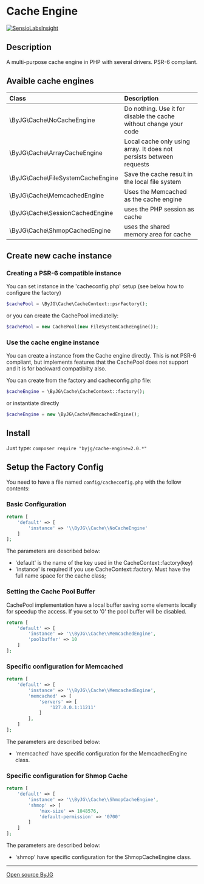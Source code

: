 # Cache Engine
[![SensioLabsInsight](https://insight.sensiolabs.com/projects/f643fd22-8ab1-4f41-9bef-f9f9e127ec0d/mini.png)](https://insight.sensiolabs.com/projects/f643fd22-8ab1-4f41-9bef-f9f9e127ec0d)

## Description

A multi-purpose cache engine in PHP with several drivers. PSR-6 compliant.

## Avaible cache engines

| Class                             | Description                                                         |
|:----------------------------------|:--------------------------------------------------------------------|
| \ByJG\Cache\NoCacheEngine         | Do nothing. Use it for disable the cache without change your code   |
| \ByJG\Cache\ArrayCacheEngine      | Local cache only using array. It does not persists between requests |
| \ByJG\Cache\FileSystemCacheEngine | Save the cache result in the local file system                      |
| \ByJG\Cache\MemcachedEngine       | Uses the Memcached as the cache engine                              |
| \ByJG\Cache\SessionCachedEngine   | uses the PHP session as cache                                       |
| \ByJG\Cache\ShmopCachedEngine     | uses the shared memory area for cache                               |

## Create new cache instance

### Creating a PSR-6 compatible instance 

You can set instance in the 'cacheconfig.php' setup (see below how to configure the factory)

```php
$cachePool = \ByJG\Cache\CacheContext::psrFactory();
```

or you can create the CachePool imediatelly:

```php
$cachePool = new CachePool(new FileSystemCacheEngine());
```


### Use the cache engine instance 

You can create a instance from the Cache engine directly. This is not PSR-6 compliant, but implements
features that the CachePool does not support and it is for backward compatibilty also.

You can create from the factory and cacheconfig.php file:

```php
$cacheEngine = \ByJG\Cache\CacheContext::factory();
```

or instantiate directly

```php
$cacheEngine = new \ByJG\Cache\MemcachedEngine();
```

## Install

Just type: `composer require "byjg/cache-engine=2.0.*"`

## Setup the Factory Config

You need to have a file named `config/cacheconfig.php` with the follow contents:

### Basic Configuration

```php
return [
    'default' => [
        'instance' => '\\ByJG\\Cache\\NoCacheEngine'
    ]
];
```
The parameters are described below:
* 'default' is the name of the key used in the CacheContext::factory(key)
* 'instance' is required if you use CacheContext::factory. Must have the full name space for the cache class;

### Setting the Cache Pool Buffer

CachePool implementation have a local buffer saving some elements locally for speedup the access.
If you set to '0' the pool buffer will be disabled.

```php
return [
    'default' => [
        'instance' => '\\ByJG\\Cache\\MemcachedEngine',
        'poolbuffer' => 10
    ]
];
```


### Specific configuration for Memcached

```php
return [
    'default' => [
        'instance' => '\\ByJG\\Cache\\MemcachedEngine',
        'memcached' => [
            'servers' => [
                '127.0.0.1:11211'
            ]
        ],
    ]
];
```

The parameters are described below:
* 'memcached' have specific configuration for the MemcachedEngine class.

### Specific configuration for Shmop Cache

```php
return [
    'default' => [
        'instance' => '\\ByJG\\Cache\\ShmopCacheEngine',
        'shmop' => [
            'max-size' => 1048576,
            'default-permission' => '0700'
        ]
    ]
];
```

The parameters are described below:
* 'shmop' have specific configuration for the ShmopCacheEngine class.




----
[Open source ByJG](http://opensource.byjg.com)
